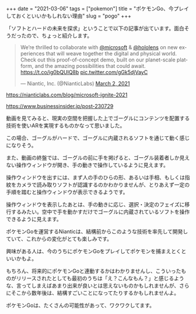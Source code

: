 +++
date = "2021-03-06"
tags = ["pokemon"]
title = "ポケモンGo、今プレイしておくといいかもしれない理由"
slug = "pogo"
+++

「ソフトとハードの未来を探求」ということで以下の記事が出ています。面白そうだったので、ちょっと紹介します。

<blockquote class="twitter-tweet"><p lang="en" dir="ltr">We’re thrilled to collaborate with <a href="https://twitter.com/Microsoft?ref_src=twsrc%5Etfw">@microsoft</a> &amp; <a href="https://twitter.com/HoloLens?ref_src=twsrc%5Etfw">@hololens</a> on new experiences that will weave together the digital and physical world. Check out this proof-of-concept demo, built on our planet-scale platform, and the amazing possibilities that could await. <a href="https://t.co/ig0bQUIQ8b">https://t.co/ig0bQUIQ8b</a> <a href="https://t.co/gGk5djVayC">pic.twitter.com/gGk5djVayC</a></p>&mdash; Niantic, Inc. (@NianticLabs) <a href="https://twitter.com/NianticLabs/status/1366795830603247618?ref_src=twsrc%5Etfw">March 2, 2021</a></blockquote> <script async src="https://platform.twitter.com/widgets.js" charset="utf-8"></script>

https://nianticlabs.com/blog/microsoft-ignite-2021

https://www.businessinsider.jp/post-230729

動画を見てみると、現実の空間を把握した上でゴーグルにコンテンツを配置する技術を使いARを実現するものかなって思いました。

この場合、ゴーグルがハードで、ゴーグルに内蔵されるソフトを通じて動く感じになりそう。

また、動画の終盤では、ゴーグルの前に手を掲げると、ゴーグル装着者しか見えない操作ウィンドウが開き、手の動きで操作しているように見えます。

操作ウィンドウを出すには、まず人の手のひらの形、あるいは手相、もしくは指紋をカメラで読み取りソフトが認識するのかわかりませんが、とりあえず一定の手順を踏むと操作ウィンドウが表示できるようです。

操作ウィンドウを表示したあとは、手の動きに応じ、選択・決定のフェイズに移行するみたい。空中で手を動かすだけでゴーグルに内蔵されているソフトを操作できるように見えます。

ポケモンGoを運営するNianticは、結構前からこのような技術を率先して開発していて、これからの変化がとても楽しみです。

興味がある人は、今のうちにポケモンGoをプレイしてポケモンを捕まえとくといいかもよ。

もちろん、将来的にポケモンGoと連動するかはわかりませんし、こういったものがリリースされたとしても最初のうちは「え？こんなもん？」と感じるような、言ってしまえばあまり出来が良いとは思えないものかもしれませんが、さらにそこから数年後は、結構すごいことになってたりするかもしれませんよ。

ポケモンGoは、たくさんの可能性があって、ワクワクしてます。

